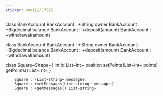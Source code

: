 ```yaml
---
sticker: emoji//1f922
---
```

class BankAccount
        BankAccount : +String owner
        BankAccount : +Bigdecimal balance
        BankAccount : +deposit(amount)
        BankAccount : +withdrawal(amount)


class BankAccount
        BankAccount : +String owner
        BankAccount : +Bigdecimal balance
        BankAccount : +deposit(amount)
        BankAccount : +withdrawal(amount)


class Square~Shape~{
            int id
            List~int~ position
            setPoints(List~int~ points)
            getPoints() List~int~
        }
        
        Square : -List~string~ messages
        Square : +setMessages(List~string~ messages)
        Square : +getMessages() List~string~
